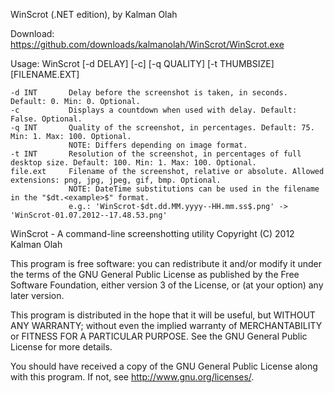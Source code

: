 WinScrot (.NET edition), by Kalman Olah

Download: https://github.com/downloads/kalmanolah/WinScrot/WinScrot.exe

Usage: WinScrot [-d DELAY] [-c] [-q QUALITY] [-t THUMBSIZE] [FILENAME.EXT]

    -d INT       Delay before the screenshot is taken, in seconds. Default: 0. Min: 0. Optional.
    -c           Displays a countdown when used with delay. Default: False. Optional.
    -q INT       Quality of the screenshot, in percentages. Default: 75. Min: 1. Max: 100. Optional.
                 NOTE: Differs depending on image format.
    -t INT       Resolution of the screenshot, in percentages of full desktop size. Default: 100. Min: 1. Max: 100. Optional.
    file.ext     Filename of the screenshot, relative or absolute. Allowed extensions: png, jpg, jpeg, gif, bmp. Optional.
                 NOTE: DateTime substitutions can be used in the filename in the "$dt.<example>$" format.
                 e.g.: 'WinScrot-$dt.dd.MM.yyyy--HH.mm.ss$.png' -> 'WinScrot-01.07.2012--17.48.53.png'
    

WinScrot - A command-line screenshotting utility
Copyright (C) 2012  Kalman Olah

This program is free software: you can redistribute it and/or modify
it under the terms of the GNU General Public License as published by
the Free Software Foundation, either version 3 of the License, or
(at your option) any later version.

This program is distributed in the hope that it will be useful,
but WITHOUT ANY WARRANTY; without even the implied warranty of
MERCHANTABILITY or FITNESS FOR A PARTICULAR PURPOSE.  See the
GNU General Public License for more details.

You should have received a copy of the GNU General Public License
along with this program.  If not, see <http://www.gnu.org/licenses/>.